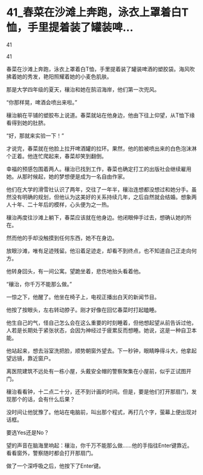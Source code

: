 # 41_春菜在沙滩上奔跑，泳衣上罩着白T恤，手里提着装了罐装啤...

41

41

春菜在沙滩上奔跑，泳衣上罩着白T恤，手里提着装了罐装啤酒的塑胶袋。海风吹拂着她的秀发，艳阳照耀着她的小麦色肌肤。

那是大学四年级的夏天，穰治和她在鹄沼海岸，他们第一次兜风。

“你那样晃，啤酒会喷出来啦。”

穰治躺在平铺的塑胶布上说道。春菜就站在他身边，他由下往上仰望，从T恤下缘看得到她的肚脐。

“好，那就来实验一下！”

才说完，春菜就在他脸上拉开啤酒罐的拉环。果然，他的脸被喷出来的白色泡沫淋个正着。他连忙爬起来，春菜却笑到翻倒。

幸福的预感包围着两人。穰治已找到工作，春菜也确定打工的出版社会继续雇用她。从那时候起，她的梦想便是成为一名自由作家。

他们在大学的滑雪社认识了两年，交往了一年半，穰治连想都没想过和她分手。虽然没有明确的规划，但他认为这美好的关系持续几年，之后自然就会结婚。想象两人十年、二十年后的模样，心头便为之一热。

穰治再度往沙滩上躺下，春菜应该就在他身边。他闭眼伸手过去，想确认她的所在。

然而他的手却没触摸到任何东西，她不在身边。

放眼沙滩，唯有足迹残留。他沿着足迹走，却看不到终点，也不知道自己正走向何方。

他转身回头，有一间公寓。望跪坐着，悲伤地抬头看着他。

“穰治，你千万不能那么做。”

一惊之下，他醒了。他坐在椅子上，电视正播出白天的新闻节目。

他按了按眼头，左右转动脖子。刚才好像在回忆春菜时打起瞌睡。

他生自己的气，怪自己怎么会在这么重要的时刻睡着，但他想起望从前告诉过他，人若是长期处于紧张状态，会因为神经过于疲累反而想睡。她说，这是一种自卫本能。

他站起来，想去浴室洗把脸，顺势朝窗外望去。下一秒钟，眼睛睁得斗大，他拿起望远镜，靠近窗户。

离医院建筑不远处有一栋小屋，头戴安全帽的警察聚集在小屋前，似乎正试图开门。

穰治看看钟，十二点二十分，还不到计画的时间。但是，要是他们打开那扇门，发现那个的话，会有什么后果？

没时间让他犹豫了。他站在电脑前，叫出那个程式，再打几个字，萤幕上便出现对话框。

要选Yes还是No？

望的声音在脑海里响起：穰治，你千万不能那么做……他的手指往Enter键靠近。看看窗外，警察随时都会打开那扇门。

做了一个深呼吸之后，他按下了Enter键。
